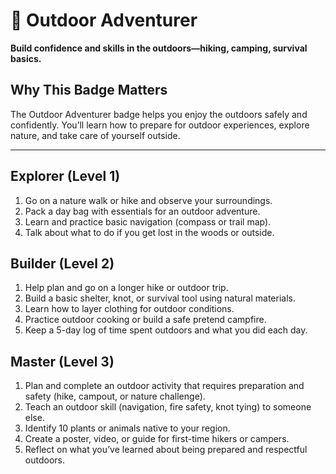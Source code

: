 # 🧭 Outdoor Adventurer

**Build confidence and skills in the outdoors—hiking, camping, survival basics.**

## Why This Badge Matters
The Outdoor Adventurer badge helps you enjoy the outdoors safely and confidently. You’ll learn how to prepare for outdoor experiences, explore nature, and take care of yourself outside.

---

## Explorer (Level 1)
1. Go on a nature walk or hike and observe your surroundings.
2. Pack a day bag with essentials for an outdoor adventure.
3. Learn and practice basic navigation (compass or trail map).
4. Talk about what to do if you get lost in the woods or outside.

## Builder (Level 2)
1. Help plan and go on a longer hike or outdoor trip.
2. Build a basic shelter, knot, or survival tool using natural materials.
3. Learn how to layer clothing for outdoor conditions.
4. Practice outdoor cooking or build a safe pretend campfire.
5. Keep a 5-day log of time spent outdoors and what you did each day.

## Master (Level 3)
1. Plan and complete an outdoor activity that requires preparation and safety (hike, campout, or nature challenge).
2. Teach an outdoor skill (navigation, fire safety, knot tying) to someone else.
3. Identify 10 plants or animals native to your region.
4. Create a poster, video, or guide for first-time hikers or campers.
5. Reflect on what you’ve learned about being prepared and respectful outdoors.